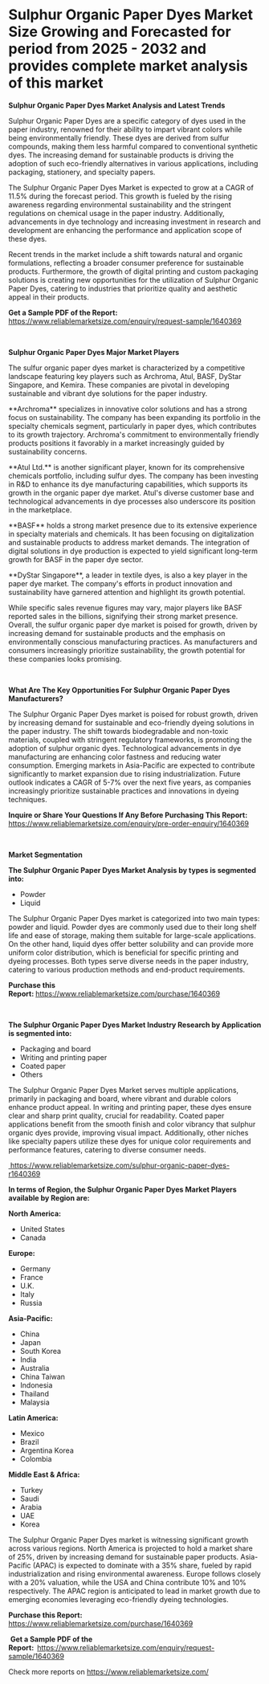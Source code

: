 <p><h1>Sulphur Organic Paper Dyes Market Size Growing and Forecasted for period from 2025 - 2032 and provides complete market analysis of this market</h1></p><p><strong>Sulphur Organic Paper Dyes Market Analysis and Latest Trends</strong></p>
<p><p>Sulphur Organic Paper Dyes are a specific category of dyes used in the paper industry, renowned for their ability to impart vibrant colors while being environmentally friendly. These dyes are derived from sulfur compounds, making them less harmful compared to conventional synthetic dyes. The increasing demand for sustainable products is driving the adoption of such eco-friendly alternatives in various applications, including packaging, stationery, and specialty papers.</p><p>The Sulphur Organic Paper Dyes Market is expected to grow at a CAGR of 11.5% during the forecast period. This growth is fueled by the rising awareness regarding environmental sustainability and the stringent regulations on chemical usage in the paper industry. Additionally, advancements in dye technology and increasing investment in research and development are enhancing the performance and application scope of these dyes.</p><p>Recent trends in the market include a shift towards natural and organic formulations, reflecting a broader consumer preference for sustainable products. Furthermore, the growth of digital printing and custom packaging solutions is creating new opportunities for the utilization of Sulphur Organic Paper Dyes, catering to industries that prioritize quality and aesthetic appeal in their products.</p></p>
<p><strong>Get a Sample PDF of the Report:&nbsp;</strong> <a href="https://www.reliablemarketsize.com/enquiry/request-sample/1640369?utm_campaign=2526&utm_medium=2&utm_source=Github&utm_content=ia&utm_term=02042025&utm_id=sulphur-organic-paper-dyes">https://www.reliablemarketsize.com/enquiry/request-sample/1640369</a></p>
<p>&nbsp;</p>
<p><strong>Sulphur Organic Paper Dyes Major Market Players</strong></p>
<p><p>The sulfur organic paper dyes market is characterized by a competitive landscape featuring key players such as Archroma, Atul, BASF, DyStar Singapore, and Kemira. These companies are pivotal in developing sustainable and vibrant dye solutions for the paper industry.</p><p>**Archroma** specializes in innovative color solutions and has a strong focus on sustainability. The company has been expanding its portfolio in the specialty chemicals segment, particularly in paper dyes, which contributes to its growth trajectory. Archroma's commitment to environmentally friendly products positions it favorably in a market increasingly guided by sustainability concerns.</p><p>**Atul Ltd.** is another significant player, known for its comprehensive chemicals portfolio, including sulfur dyes. The company has been investing in R&D to enhance its dye manufacturing capabilities, which supports its growth in the organic paper dye market. Atul's diverse customer base and technological advancements in dye processes also underscore its position in the marketplace.</p><p>**BASF** holds a strong market presence due to its extensive experience in specialty materials and chemicals. It has been focusing on digitalization and sustainable products to address market demands. The integration of digital solutions in dye production is expected to yield significant long-term growth for BASF in the paper dye sector.</p><p>**DyStar Singapore**, a leader in textile dyes, is also a key player in the paper dye market. The company's efforts in product innovation and sustainability have garnered attention and highlight its growth potential.</p><p>While specific sales revenue figures may vary, major players like BASF reported sales in the billions, signifying their strong market presence. Overall, the sulfur organic paper dye market is poised for growth, driven by increasing demand for sustainable products and the emphasis on environmentally conscious manufacturing practices. As manufacturers and consumers increasingly prioritize sustainability, the growth potential for these companies looks promising.</p></p>
<p>&nbsp;</p>
<p><strong>What Are The Key Opportunities For Sulphur Organic Paper Dyes Manufacturers?</strong></p>
<p><p>The Sulphur Organic Paper Dyes market is poised for robust growth, driven by increasing demand for sustainable and eco-friendly dyeing solutions in the paper industry. The shift towards biodegradable and non-toxic materials, coupled with stringent regulatory frameworks, is promoting the adoption of sulphur organic dyes. Technological advancements in dye manufacturing are enhancing color fastness and reducing water consumption. Emerging markets in Asia-Pacific are expected to contribute significantly to market expansion due to rising industrialization. Future outlook indicates a CAGR of 5-7% over the next five years, as companies increasingly prioritize sustainable practices and innovations in dyeing techniques.</p></p>
<p><strong>Inquire or Share Your Questions If Any Before Purchasing This Report:</strong> <a href="https://www.reliablemarketsize.com/enquiry/pre-order-enquiry/1640369?utm_campaign=2526&utm_medium=2&utm_source=Github&utm_content=ia&utm_term=02042025&utm_id=sulphur-organic-paper-dyes">https://www.reliablemarketsize.com/enquiry/pre-order-enquiry/1640369</a></p>
<p>&nbsp;</p>
<p><strong>Market Segmentation</strong></p>
<p><strong>The Sulphur Organic Paper Dyes Market Analysis by types is segmented into:</strong></p>
<p><ul><li>Powder</li><li>Liquid</li></ul></p>
<p><p>The Sulphur Organic Paper Dyes market is categorized into two main types: powder and liquid. Powder dyes are commonly used due to their long shelf life and ease of storage, making them suitable for large-scale applications. On the other hand, liquid dyes offer better solubility and can provide more uniform color distribution, which is beneficial for specific printing and dyeing processes. Both types serve diverse needs in the paper industry, catering to various production methods and end-product requirements.</p></p>
<p><strong>Purchase this Report:&nbsp;</strong><a href="https://www.reliablemarketsize.com/purchase/1640369?utm_campaign=2526&utm_medium=2&utm_source=Github&utm_content=ia&utm_term=02042025&utm_id=sulphur-organic-paper-dyes">https://www.reliablemarketsize.com/purchase/1640369</a></p>
<p>&nbsp;</p>
<p><strong>The Sulphur Organic Paper Dyes Market Industry Research by Application is segmented into:</strong></p>
<p><ul><li>Packaging and board</li><li>Writing and printing paper</li><li>Coated paper</li><li>Others</li></ul></p>
<p><p>The Sulphur Organic Paper Dyes Market serves multiple applications, primarily in packaging and board, where vibrant and durable colors enhance product appeal. In writing and printing paper, these dyes ensure clear and sharp print quality, crucial for readability. Coated paper applications benefit from the smooth finish and color vibrancy that sulphur organic dyes provide, improving visual impact. Additionally, other niches like specialty papers utilize these dyes for unique color requirements and performance features, catering to diverse consumer needs.</p></p>
<p><a href="https://www.reliablemarketsize.com/sulphur-organic-paper-dyes-r1640369?utm_campaign=2526&utm_medium=2&utm_source=Github&utm_content=ia&utm_term=02042025&utm_id=sulphur-organic-paper-dyes">&nbsp;https://www.reliablemarketsize.com/sulphur-organic-paper-dyes-r1640369</a></p>
<p><strong>In terms of Region, the Sulphur Organic Paper Dyes Market Players available by Region are:</strong></p>
<p>
    <p> <strong> North America: </strong>
        <ul>
            <li>United States</li>
            <li>Canada</li>
        </ul>
        </p> 
    <p> <strong> Europe: </strong>
        <ul>
            <li>Germany</li>
            <li>France</li>
            <li>U.K.</li>
            <li>Italy</li>
            <li>Russia</li>
        </ul>
        </p> 
    <p> <strong> Asia-Pacific: </strong>
        <ul>
            <li>China</li>
            <li>Japan</li>
            <li>South Korea</li>
            <li>India</li>
            <li>Australia</li>
            <li>China Taiwan</li>
            <li>Indonesia</li>
            <li>Thailand</li>
            <li>Malaysia</li>
        </ul>
        </p> 
    <p> <strong> Latin America: </strong>
        <ul>
            <li>Mexico</li>
            <li>Brazil</li>
            <li>Argentina Korea</li>
            <li>Colombia</li>
        </ul>
        </p> 
    <p> <strong> Middle East & Africa: </strong>
        <ul>
            <li>Turkey</li>
            <li>Saudi</li>
            <li>Arabia</li>
            <li>UAE</li>
            <li>Korea</li>
        </ul>
    </p>
    </p>
<p><p>The Sulphur Organic Paper Dyes market is witnessing significant growth across various regions. North America is projected to hold a market share of 25%, driven by increasing demand for sustainable paper products. Asia-Pacific (APAC) is expected to dominate with a 35% share, fueled by rapid industrialization and rising environmental awareness. Europe follows closely with a 20% valuation, while the USA and China contribute 10% and 10% respectively. The APAC region is anticipated to lead in market growth due to emerging economies leveraging eco-friendly dyeing technologies.</p></p>
<p><strong>Purchase this Report: </strong><a href="https://www.reliablemarketsize.com/purchase/1640369?utm_campaign=2526&utm_medium=2&utm_source=Github&utm_content=ia&utm_term=02042025&utm_id=sulphur-organic-paper-dyes">https://www.reliablemarketsize.com/purchase/1640369</a></p>
<p>&nbsp;<strong>Get a Sample PDF of the Report:&nbsp;&nbsp;</strong><a href="https://www.reliablemarketsize.com/enquiry/request-sample/1640369?utm_campaign=2526&utm_medium=2&utm_source=Github&utm_content=ia&utm_term=02042025&utm_id=sulphur-organic-paper-dyes">https://www.reliablemarketsize.com/enquiry/request-sample/1640369</a></p>
<p><strong></strong></p>
<p>Check more reports on <a href="https://www.reliablemarketsize.com/?utm_campaign=2526&utm_medium=2&utm_source=Github&utm_content=ia&utm_term=02042025&utm_id=sulphur-organic-paper-dyes">https://www.reliablemarketsize.com/</a></p>
